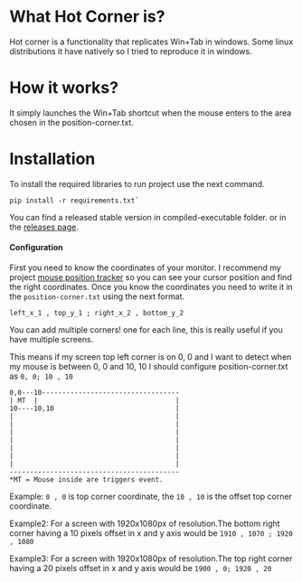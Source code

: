 # What Hot Corner is?
Hot corner is a functionality that replicates Win+Tab in windows. Some linux distributions it have natively so I tried to reproduce it in windows.

# How it works?
It simply launches the Win+Tab shortcut when the mouse enters to the area chosen in the position-corner.txt.

# Installation
To install the required libraries to run project use the next command.

~~~
pip install -r requirements.txt`
~~~

You can find a released stable version in compiled-executable folder. or in the [releases page](https://github.com/AlbertMontagutCasero/python-hot-corner-windows/releases/).

#### Configuration
First you need to know the coordinates of your monitor. I recommend my project [mouse position tracker](https://github.com/AlbertMontagutCasero/mouse-position-tracker) so you can see your cursor position and find the right coordinates.
Once you know the coordinates you need to write it in the `position-corner.txt` using the next format. 
~~~
left_x_1 , top_y_1 ; right_x_2 , bottom_y_2
~~~

You can add multiple corners! one for each line, this is really useful if you have multiple screens.


This means if my screen top left corner is on 0, 0 and I want to detect when my mouse is between 0, 0 and 10, 10 I should configure position-corner.txt as `0, 0; 10 , 10`
~~~
0,0---10----------------------------------
| MT  |                                  |
10----10,10                              |
|                                        |
|                                        |
|                                        |
|                                        |
|                                        |
|                                        |
|                                        |
------------------------------------------
*MT = Mouse inside are triggers event.
~~~
Example: `0 , 0` is top corner coordinate, the `10 , 10` is the offset top corner coordinate.

Example2: 
For a screen with 1920x1080px of resolution.The bottom right corner having a 10 pixels offset in x and y axis
would be `1910 , 1070 ; 1920 , 1080`

Example3:
For a screen with 1920x1080px of resolution.The top right corner having a 20 pixels offset in x and y axis
would be `1900 , 0; 1920 , 20`

